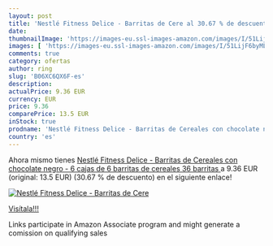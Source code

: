 ```yaml
---
layout: post
title: 'Nestlé Fitness Delice - Barritas de Cere al 30.67 % de descuento'
date: 
thumbnailImage: 'https://images-eu.ssl-images-amazon.com/images/I/51LijF6byML._SL200_.jpg'
images: [ 'https://images-eu.ssl-images-amazon.com/images/I/51LijF6byML._SL200_.jpg' ]
comments: true
category: ofertas
author: ring
slug: 'B06XC6QX6F-es'
description:
actualPrice: 9.36 EUR
currency: EUR
price: 9.36
comparePrice: 13.5 EUR
inStock: true
prodname: 'Nestlé Fitness Delice - Barritas de Cereales con chocolate negro - 6 cajas de 6 barritas de cereales  36 barritas '
country: 'es'
---
```


Ahora mismo tienes [Nestlé Fitness Delice - Barritas de Cereales con chocolate negro - 6 cajas de 6 barritas de cereales  36 barritas ](https://www.amazon.es/dp/B06XC6QX6F/?tag=tolees-21) a 9.36 EUR (original: 13.5 EUR) (30.67 %  de descuento) en el siguiente enlace!

[![Nestlé Fitness Delice - Barritas de Cere](https://images-eu.ssl-images-amazon.com/images/I/51LijF6byML._SL200_.jpg)](https://www.amazon.es/dp/B06XC6QX6F/?tag=tolees-21)

[Visítala!!!](https://www.amazon.es/dp/B06XC6QX6F/?tag=tolees-21)

Links participate in Amazon Associate program and might generate a comission on qualifying sales

